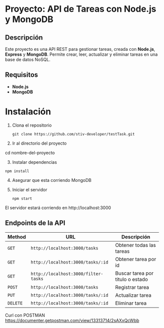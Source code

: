 # Proyecto: API de Tareas con Node.js y MongoDB
## Descripción
Este proyecto es una API REST para gestionar tareas, creada con **Node.js**, **Express** y **MongoDB**. Permite crear, leer, actualizar y eliminar tareas en una base de datos NoSQL.


## Requisitos
- **Node.js** 
- **MongoDB**

# Instalación

1. Clona el repositorio

   ```console
   git clone https://github.com/stiv-developer/testTask.git
   ```

2. Ir al directorio del proyecto

  cd nombre-del-proyecto

3. Instalar dependencias

  ```
  npm install
  ```

4. Asegurar que esta corriendo MongoDB

5. Iniciar el servidor

   ```
   npm start
   ```

El servidor estará corriendo en http://localhost:3000

## Endpoints de la API

| Method  | URL                                 | Descripción                       |
|---------|-------------------------------------|-----------------------------------|
|`GET`    |`http://localhost:3000/tasks`        | Obtener todas las tareas          |
|`GET`    |`http://localhost:3000/tasks/:id`    | Obtener tarea por id              |
|`GET`    |`http://localhost:3000/filter-tasks` | Buscar tarea por titulo o estado  |
|`POST`   |`http://localhost:3000/tasks`        | Registrar tarea                   |
|`PUT`    |`http://localhost:3000/tasks/:id`    | Actualizar tarea                  |
|`DELETE` |`http://localhost:3000/tasks/:id`    | Eliminar tarea                    |

Curl con POSTMAN
https://documenter.getpostman.com/view/13313714/2sAXxQcWbb